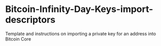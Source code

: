 # Bitcoin-Infinity-Day-Keys-import-descriptors
Template and instructions on importing a private key for an address into Bitcoin Core
